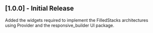 ## [1.0.0] - Initial Release

Added the widgets required to implement the FilledStacks architectures using Provider and the responsive_builder UI package.
